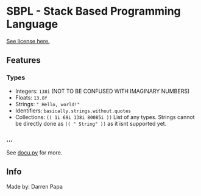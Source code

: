 # SBPL - Stack Based Programming Language

[See license here.](https://github.com/DarrenPapa/sbpl/glob/LICENSE.txt)

## Features

### Types
- Integers: `138i` (NOT TO BE CONFUSED WITH IMAGINARY NUMBERS)
- Floats: `13.8f`
- Strings: `" Hello, world!"`
- Identifiers: `basically.strings.without.quotes`
- Collections: `(( 1i 69i 138i 80085i ))` List of any types. Strings cannot be directly done as `(( " String" ))` as it isnt supported yet.

### ...
See [docu.py](https://github.com/DarrenPapa/sbpl/glob/docu.py) for more.

## Info
Made by: Darren Papa
